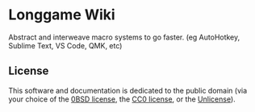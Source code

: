
# Longgame Wiki

Abstract and interweave macro systems to go faster. (eg AutoHotkey, Sublime Text, VS Code, QMK, etc)

## License

This software and documentation is dedicated to the public domain (via your choice of the [0BSD license](https://choosealicense.com/licenses/0bsd/), the [CC0 license](https://choosealicense.com/licenses/cc0-1.0/), or the [Unlicense](https://choosealicense.com/licenses/unlicense/)).
